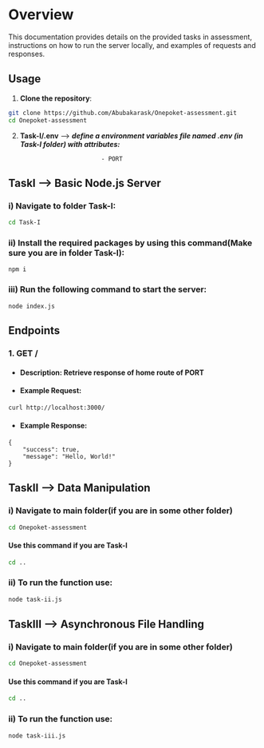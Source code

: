 # Overview
This documentation provides details on the provided tasks in assessment, instructions on how to run the server locally, and examples of requests and responses.

## Usage
1. **Clone the repository**:
```bash
git clone https://github.com/Abubakarask/Onepoket-assessment.git
cd Onepoket-assessment
```

2. **Task-I/.env** --> ***define a environment variables file named .env (in Task-I folder) with attributes:***
```
                          - PORT
```

## TaskI --> Basic Node.js Server
### i) Navigate to folder Task-I:
```bash
cd Task-I
```

### ii) Install the required packages by using this command(Make sure you are in folder Task-I):
```
npm i
```

### iii) Run the following command to start the server:
```
node index.js
```

## Endpoints
### 1. GET /

- #### Description: Retrieve response of home route of PORT
- #### Example Request:
```bash
curl http://localhost:3000/
```
- #### Example Response:
```
{
    "success": true,
    "message": "Hello, World!"
}
```

## TaskII -->  Data Manipulation
### i) Navigate to main folder(if you are in some other folder)
```bash
cd Onepoket-assessment
```

#### Use this command if you are Task-I
```bash
cd ..
```

### ii) To run the function use:
```bash
node task-ii.js
```

## TaskIII -->  Asynchronous File Handling
### i) Navigate to main folder(if you are in some other folder)
```bash
cd Onepoket-assessment
```

#### Use this command if you are Task-I
```bash
cd ..
```

### ii) To run the function use:
```bash
node task-iii.js
```
